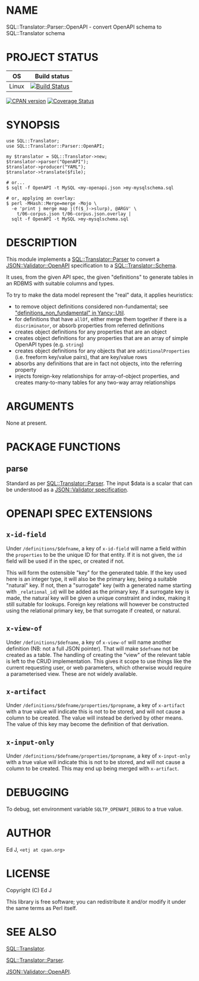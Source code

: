 # NAME

SQL::Translator::Parser::OpenAPI - convert OpenAPI schema to SQL::Translator schema

# PROJECT STATUS

| OS      |  Build status |
|:-------:|--------------:|
| Linux   | [![Build Status](https://travis-ci.org/mohawk2/SQL-Translator-Parser-OpenAPI.svg?branch=master)](https://travis-ci.org/mohawk2/SQL-Translator-Parser-OpenAPI) |

[![CPAN version](https://badge.fury.io/pl/SQL-Translator-Parser-OpenAPI.svg)](https://metacpan.org/pod/SQL::Translator::Parser::OpenAPI) [![Coverage Status](https://coveralls.io/repos/github/mohawk2/SQL-Translator-Parser-OpenAPI/badge.svg?branch=master)](https://coveralls.io/github/mohawk2/SQL-Translator-Parser-OpenAPI?branch=master)

# SYNOPSIS

    use SQL::Translator;
    use SQL::Translator::Parser::OpenAPI;

    my $translator = SQL::Translator->new;
    $translator->parser("OpenAPI");
    $translator->producer("YAML");
    $translator->translate($file);

    # or...
    $ sqlt -f OpenAPI -t MySQL <my-openapi.json >my-mysqlschema.sql

    # or, applying an overlay:
    $ perl -MHash::Merge=merge -Mojo \
      -e 'print j merge map j(f($_)->slurp), @ARGV' \
        t/06-corpus.json t/06-corpus.json.overlay |
      sqlt -f OpenAPI -t MySQL >my-mysqlschema.sql

# DESCRIPTION

This module implements a [SQL::Translator::Parser](https://metacpan.org/pod/SQL::Translator::Parser) to convert
a [JSON::Validator::OpenAPI](https://metacpan.org/pod/JSON::Validator::OpenAPI) specification to a [SQL::Translator::Schema](https://metacpan.org/pod/SQL::Translator::Schema).

It uses, from the given API spec, the given "definitions" to generate
tables in an RDBMS with suitable columns and types.

To try to make the data model represent the "real" data, it applies heuristics:

- to remove object definitions considered non-fundamental; see
["definitions\_non\_fundamental" in Yancy::Util](https://metacpan.org/pod/Yancy::Util#definitions_non_fundamental).
- for definitions that have `allOf`, either merge them together if there
is a `discriminator`, or absorb properties from referred definitions
- creates object definitions for any properties that are an object
- creates object definitions for any properties that are an array of simple
OpenAPI types (e.g. `string`)
- creates object definitions for any objects that are
`additionalProperties` (i.e. freeform key/value pairs), that are
key/value rows
- absorbs any definitions that are in fact not objects, into the referring
property
- injects foreign-key relationships for array-of-object properties, and
creates many-to-many tables for any two-way array relationships

# ARGUMENTS

None at present.

# PACKAGE FUNCTIONS

## parse

Standard as per [SQL::Translator::Parser](https://metacpan.org/pod/SQL::Translator::Parser). The input $data is a scalar
that can be understood as a [JSON::Validator
specification](https://metacpan.org/pod/JSON::Validator#schema).

# OPENAPI SPEC EXTENSIONS

## `x-id-field`

Under `/definitions/$defname`, a key of `x-id-field` will name a
field within the `properties` to be the unique ID for that entity.
If it is not given, the `id` field will be used if in the spec, or
created if not.

This will form the ostensible "key" for the generated table. If the
key used here is an integer type, it will also be the primary key,
being a suitable "natural" key. If not, then a "surrogate" key (with a
generated name starting with `_relational_id`) will be added as the primary
key. If a surrogate key is made, the natural key will be given a unique
constraint and index, making it still suitable for lookups. Foreign key
relations will however be constructed using the relational primary key,
be that surrogate if created, or natural.

## `x-view-of`

Under `/definitions/$defname`, a key of `x-view-of` will name another
definition (NB: not a full JSON pointer). That will make `$defname`
not be created as a table. The handling of creating the "view" of the
relevant table is left to the CRUD implementation. This gives it scope
to use things like the current requesting user, or web parameters,
which otherwise would require a parameterised view. These are not widely
available.

## `x-artifact`

Under `/definitions/$defname/properties/$propname`, a key of
`x-artifact` with a true value will indicate this is not to be stored,
and will not cause a column to be created. The value will instead be
derived by other means. The value of this key may become the definition
of that derivation.

## `x-input-only`

Under `/definitions/$defname/properties/$propname`, a key of
`x-input-only` with a true value will indicate this is not to be stored,
and will not cause a column to be created. This may end up being merged
with `x-artifact`.

# DEBUGGING

To debug, set environment variable `SQLTP_OPENAPI_DEBUG` to a true value.

# AUTHOR

Ed J, `<etj at cpan.org>`

# LICENSE

Copyright (C) Ed J

This library is free software; you can redistribute it and/or modify
it under the same terms as Perl itself.

# SEE ALSO

[SQL::Translator](https://metacpan.org/pod/SQL::Translator).

[SQL::Translator::Parser](https://metacpan.org/pod/SQL::Translator::Parser).

[JSON::Validator::OpenAPI](https://metacpan.org/pod/JSON::Validator::OpenAPI).

